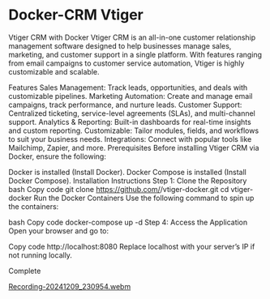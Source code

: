 # Docker-CRM Vtiger
Vtiger CRM with Docker
Vtiger CRM is an all-in-one customer relationship management software designed to help businesses manage sales, marketing, and customer support in a single platform. With features ranging from email campaigns to customer service automation, Vtiger is highly customizable and scalable.

Features
Sales Management: Track leads, opportunities, and deals with customizable pipelines.
Marketing Automation: Create and manage email campaigns, track performance, and nurture leads.
Customer Support: Centralized ticketing, service-level agreements (SLAs), and multi-channel support.
Analytics & Reporting: Built-in dashboards for real-time insights and custom reporting.
Customizable: Tailor modules, fields, and workflows to suit your business needs.
Integrations: Connect with popular tools like Mailchimp, Zapier, and more.
Prerequisites
Before installing Vtiger CRM via Docker, ensure the following:

Docker is installed (Install Docker).
Docker Compose is installed (Install Docker Compose).
Installation Instructions
Step 1: Clone the Repository
bash
Copy code
git clone https://github.com/<your-repository>/vtiger-docker.git
cd vtiger-docker
Run the Docker Containers
Use the following command to spin up the containers:

bash
Copy code
docker-compose up -d
Step 4: Access the Application
Open your browser and go to:

Copy code
http://localhost:8080
Replace localhost with your server’s IP if not running locally.

Complete



[Recording-20241209_230954.webm](https://github.com/user-attachments/assets/971a577d-0ff5-4ffb-a5f6-4004c27b5acb)


